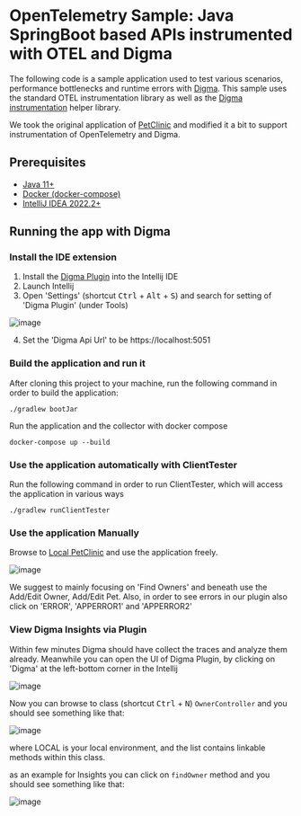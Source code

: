 # OpenTelemetry Sample: Java SpringBoot based APIs instrumented with OTEL and Digma

The following code is a sample application used to test various scenarios, performance bottlenecks and runtime errors with [Digma](https://github.com/digma-ai/digma). This sample uses the standard OTEL instrumentation library as well as the [Digma instrumentation](https://github.com/digma-ai/otel-java-instrumentation/blob/main/instrumentation/spring/spring-boot-autoconfigure/) helper library. 

We took the original application of [PetClinic](https://github.com/spring-projects/spring-petclinic) and modified it a bit to support instrumentation of OpenTelemetry and Digma.

## Prerequisites

- [Java 11+](https://www.oracle.com/sa/java/technologies/javase/jdk11-archive-downloads.html)
- [Docker (docker-compose)](https://www.docker.com/)
- [IntelliJ IDEA 2022.2+](https://www.jetbrains.com/idea/download)

## Running the app with Digma

### Install the IDE extension

1. Install the [Digma Plugin](https://plugins.jetbrains.com/plugin/19470-digma-continuous-feedback) into the Intellij IDE
2. Launch Intellij
3. Open 'Settings' (shortcut <kbd>Ctrl</kbd> + <kbd>Alt</kbd> + <kbd>S</kbd>) and search for setting of 'Digma Plugin' (under Tools) 

![image](https://user-images.githubusercontent.com/104715391/203003539-3d450c45-9811-4fc0-9188-d2fda3d4f18c.png)

4. Set the 'Digma Api Url' to be https://localhost:5051

### Build the application and run it

After cloning this project to your machine, run the following command in order to build the application:

```shell
./gradlew bootJar
```

Run the application and the collector with docker compose

```shell
docker-compose up --build
```

### Use the application automatically with ClientTester

Run the following command in order to run ClientTester, which will access the application in various ways

```shell
./gradlew runClientTester
```

### Use the application Manually

Browse to [Local PetClinic](http://localhost:9876/) and use the application freely.

![image](https://user-images.githubusercontent.com/104715391/203006282-b1db606f-1e92-46cd-8a62-40a96d80d7d6.png)

We suggest to mainly focusing on 'Find Owners' and beneath use the Add/Edit Owner, Add/Edit Pet.
Also, in order to see errors in our plugin also click on 'ERROR', 'APPERROR1' and 'APPERROR2' 

### View Digma Insights via Plugin

Within few minutes Digma should have collect the traces and analyze them already.
Meanwhile you can open the UI of Digma Plugin, by clicking on 'Digma' at the left-bottom corner in the Intellij

![image](https://user-images.githubusercontent.com/104715391/203008076-9c8aac11-e499-4a2d-a003-d33ada281fde.png)

Now you can browse to class (shortcut <kbd>Ctrl</kbd> + <kbd>N</kbd>) `OwnerController` and you should see something like that:

![image](https://user-images.githubusercontent.com/104715391/203009185-408f35c0-b7f8-4257-9144-baf0a624a22c.png)

where LOCAL is your local environment, and the list contains linkable methods within this class.

as an example for Insights you can click on `findOwner` method and you should see something like that:

![image](https://user-images.githubusercontent.com/104715391/203009907-248b01b5-b054-4708-b457-753ef9f416fa.png)
